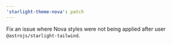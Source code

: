 ```yaml
---
'starlight-theme-nova': patch
---
```


Fix an issue where Nova styles were not being applied after user `@astrojs/starlight-tailwind`.
